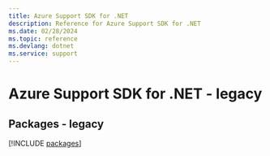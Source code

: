 ```yaml
---
title: Azure Support SDK for .NET
description: Reference for Azure Support SDK for .NET
ms.date: 02/28/2024
ms.topic: reference
ms.devlang: dotnet
ms.service: support
---
```

# Azure Support SDK for .NET - legacy
## Packages - legacy
[!INCLUDE [packages](support-index.md)]
